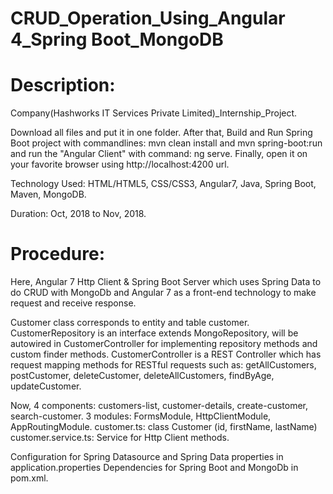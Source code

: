 # CRUD_Operation_Using_Angular 4_Spring Boot_MongoDB
# Description:

Company(Hashworks IT Services Private Limited)_Internship_Project.

Download all files and put it in one folder. After that, Build and Run Spring Boot project with commandlines: mvn clean install and mvn spring-boot:run and run the "Angular Client" with command: ng serve. Finally, open it on your favorite browser using http://localhost:4200 url.

Technology Used: HTML/HTML5, CSS/CSS3, Angular7, Java, Spring Boot, Maven, MongoDB.

Duration: Oct, 2018 to Nov, 2018.

# Procedure:

Here, Angular 7 Http Client & Spring Boot Server which uses Spring Data to do CRUD with MongoDb and Angular 7 as a front-end technology to make request and receive response.

Customer class corresponds to entity and table customer. CustomerRepository is an interface extends MongoRepository, will be autowired in CustomerController for implementing repository methods and custom finder methods. CustomerController is a REST Controller which has request mapping methods for RESTful requests such as: getAllCustomers, postCustomer, deleteCustomer, deleteAllCustomers, findByAge, updateCustomer.

Now, 4 components: customers-list, customer-details, create-customer, search-customer. 3 modules: FormsModule, HttpClientModule, AppRoutingModule. customer.ts: class Customer (id, firstName, lastName) customer.service.ts: Service for Http Client methods.

Configuration for Spring Datasource and Spring Data properties in application.properties Dependencies for Spring Boot and MongoDb in pom.xml.

